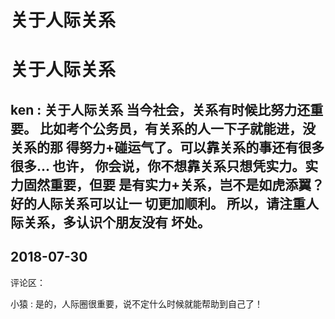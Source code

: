 # 关于人际关系

# 关于人际关系

## ken : 关于人际关系 当今社会，关系有时候比努力还重要。 比如考个公务员，有关系的人一下子就能进，没关系的那 得努力+碰运气了。可以靠关系的事还有很多很多... 也许， 你会说，你不想靠关系只想凭实力。实力固然重要，但要 是有实力+关系，岂不是如虎添翼？好的人际关系可以让一 切更加顺利。 所以，请注重人际关系，多认识个朋友没有 坏处。

## 2018-07-30

评论区：

小猿 : 是的，人际圈很重要，说不定什么时候就能帮助到自己了！